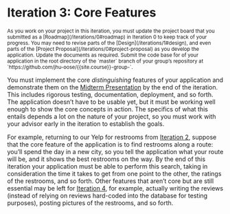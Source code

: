 # Iteration 3: Core Features

<small>
As you work on your project in this iteration, you must update the project board that you submitted as a [Roadmap](/iterations/0#roadmap) in Iteration 0 to keep track of your progress.
</small>

<small>
You may need to revise parts of the [Design](/iterations/1#design), and even parts of the [Project Proposal](/iterations/0#project-proposal) as you develop the application. Update the documents as required.
</small>

<small>
Submit the code base for of your application in the root directory of the `master` branch of your group’s repository at `https://github.com/jhu-oose/{{site.course}}-group-<identifier>`.
</small>

You must implement the core _distinguishing_ features of your application and demonstrate them on the [Midterm Presentation](/group-projects#presentations) by the end of the iteration. This includes rigorous testing, documentation, deployment, and so forth. The application doesn’t have to be usable yet, but it must be working well enough to show the core concepts in action. The specifics of what this entails depends a lot on the nature of your project, so you must work with your advisor early in the iteration to establish the goals.

For example, returning to our Yelp for restrooms from [Iteration 2](/iterations/2), suppose that the core feature of the application is to find restrooms along a route: you’ll spend the day in a new city, so you tell the application what your route will be, and it shows the best restrooms on the way. By the end of this iteration your application must be able to perform this search, taking in consideration the time it takes to get from one point to the other, the ratings of the restrooms, and so forth. Other features that aren’t core but are still essential may be left for [Iteration 4](/iterations/4), for example, actually writing the reviews (instead of relying on reviews hard-coded into the database for testing purposes), posting pictures of the restrooms, and so forth.

